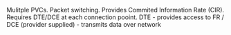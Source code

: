 Mulitple PVCs. Packet switching. Provides Commited Information Rate (CIR). Requires DTE/DCE at each connection pooint. DTE - provides access to FR / DCE (provider supplied) - transmits data over network

